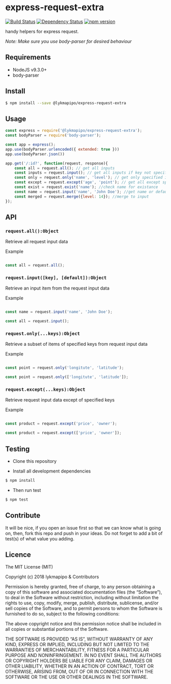 # express-request-extra

[![Build Status](https://travis-ci.org/lykmapipo/express-request-extra.svg?branch=master)](https://travis-ci.org/lykmapipo/express-request-extra)
[![Dependency Status](https://img.shields.io/david/lykmapipo/express-request-extra.svg?style=flat)](https://david-dm.org/lykmapipo/express-request-extra)
[![npm version](https://badge.fury.io/js/%40lykmapipo%2Fexpress-request-extra.svg)](https://badge.fury.io/js/@lykmapipo/express-request-extra)


handy helpers for express request.

*Note: Make sure you use body-parser for desired behaviour*


## Requirements

- NodeJS v9.3.0+
- body-parser

## Install
```sh
$ npm install --save @lykmapipo/express-request-extra
```

## Usage

```javascript
const express = require('@lykmapipo/express-request-extra');
const bodyParser = require('body-parser');

const app = express();
app.use(bodyParser.urlencoded({ extended: true }))
app.use(bodyParser.json())

app.get('/:id?', function(request, response){
	const all = request.all(); // get all inputs
	const inputs = request.input(); // get all inputs if key not specified
	const only = request.only('name', 'level'); // get only specified inputs
	const except = request.except('age', 'point'); // get all except specified input
	const exist = request.exist('name'); //check name for existance
	const name = request.input('name', 'John Doe'); //get name or default
	const merged = request.merge({level: 14}); //merge to input
});
```

## API

### `request.all():Object`
Retrieve all request input  data

Example
```js

const all = request.all();

```

### `request.input([key], [default]):Object`
Retrieve an input item from the request input data

Example
```js

const name = request.input('name', 'John Doe');

const all = request.input();

```

### `request.only(...keys):Object`
Retrieve a subset of items of specified keys from request input data

Example
```js

const point = request.only('longitute', 'latitude');

const point = request.only(['longitute', 'latitude']);

```

### `request.except(...keys):Object`
Retrieve request input data except of specified keys

Example
```js

const product = request.except('price', 'owner');

const product = request.except(['price', 'owner']);

```




## Testing
* Clone this repository

* Install all development dependencies
```sh
$ npm install
```
* Then run test
```sh
$ npm test
```

## Contribute
It will be nice, if you open an issue first so that we can know what is going on, then, fork this repo and push in your ideas. Do not forget to add a bit of test(s) of what value you adding.

## Licence
The MIT License (MIT)

Copyright (c) 2018 lykmapipo & Contributors

Permission is hereby granted, free of charge, to any person obtaining a copy of this software and associated documentation files (the “Software”), to deal in the Software without restriction, including without limitation the rights to use, copy, modify, merge, publish, distribute, sublicense, and/or sell copies of the Software, and to permit persons to whom the Software is furnished to do so, subject to the following conditions:

The above copyright notice and this permission notice shall be included in all copies or substantial portions of the Software.

THE SOFTWARE IS PROVIDED “AS IS”, WITHOUT WARRANTY OF ANY KIND, EXPRESS OR IMPLIED, INCLUDING BUT NOT LIMITED TO THE WARRANTIES OF MERCHANTABILITY, FITNESS FOR A PARTICULAR PURPOSE AND NONINFRINGEMENT. IN NO EVENT SHALL THE AUTHORS OR COPYRIGHT HOLDERS BE LIABLE FOR ANY CLAIM, DAMAGES OR OTHER LIABILITY, WHETHER IN AN ACTION OF CONTRACT, TORT OR OTHERWISE, ARISING FROM, OUT OF OR IN CONNECTION WITH THE SOFTWARE OR THE USE OR OTHER DEALINGS IN THE SOFTWARE. 